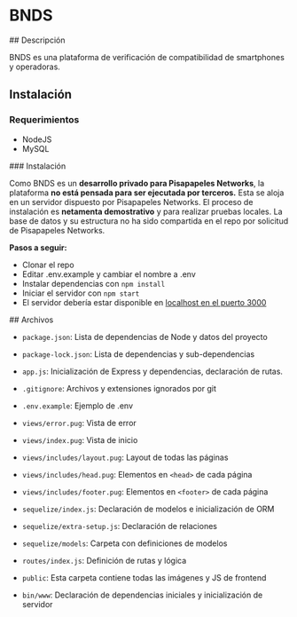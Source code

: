 # BNDS

## Descripción

BNDS es una plataforma de verificación de compatibilidad de smartphones y operadoras.

## Instalación

### Requerimientos
- NodeJS
- MySQL

### Instalación

Como BNDS es un **desarrollo privado para Pisapapeles Networks**, la plataforma **no está pensada para ser ejecutada por terceros.** Esta se aloja en un servidor dispuesto por Pisapapeles Networks. El proceso de instalación es **netamenta demostrativo** y para realizar pruebas locales. La base de datos y su estructura no ha sido compartida en el repo por solicitud de Pisapapeles Networks.

**Pasos a seguir:**

- Clonar el repo
- Editar .env.example y cambiar el nombre a .env
- Instalar dependencias con `npm install`
- Iniciar el servidor con `npm start`
- El servidor debería estar disponible en [localhost en el puerto 3000](http://localhost:3000)

## Archivos
- `package.json`: Lista de dependencias de Node y datos del proyecto
- `package-lock.json`: Lista de dependencias y sub-dependencias
- `app.js`: Inicialización de Express y dependencias, declaración de rutas.
- `.gitignore`: Archivos y extensiones ignorados por git
- `.env.example`: Ejemplo de .env

- `views/error.pug`: Vista de error
- `views/index.pug`: Vista de inicio
- `views/includes/layout.pug`: Layout de todas las páginas
- `views/includes/head.pug`: Elementos en `<head>` de cada página
- `views/includes/footer.pug`: Elementos en `<footer>` de cada página

- `sequelize/index.js`: Declaración de modelos e inicialización de ORM
- `sequelize/extra-setup.js`: Declaración de relaciones
- `sequelize/models`: Carpeta con definiciones de modelos

- `routes/index.js`: Definición de rutas y lógica

- `public`: Esta carpeta contiene todas las imágenes y JS de frontend

- `bin/www`: Declaración de dependencias iniciales y inicialización de servidor
